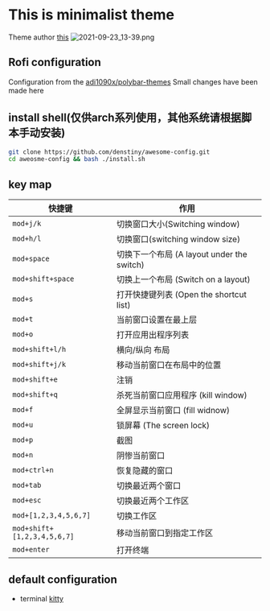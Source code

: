 # This is minimalist theme
Theme author [this](https://github.com/ChocolateBread799)
![2021-09-23_13-39.png](https://i.loli.net/2021/09/23/d8AMNkLbXYV4zlE.png)


## Rofi configuration
Configuration from the [adi1090x/polybar-themes](https://github.com/adi1090x/polybar-themes#grayblocks)
Small changes have been made here

## install shell(仅供arch系列使用，其他系统请根据脚本手动安装)
```sh
git clone https://github.com/denstiny/awesome-config.git
cd aweosme-config && bash ./install.sh
```

## key map
| 快捷键                      | 作用                                       |
|-----------------------------|--------------------------------------------|
| `mod+j/k`                   | 切换窗口大小(Switching window)             |
| `mod+h/l`                   | 切换窗口(switching window size)            |
| `mod+space`                 | 切换下一个布局 (A layout under the switch) |
| `mod+shift+space`           | 切换上一个布局 (Switch on a layout)        |
| `mod+s`                     | 打开快捷键列表 (Open the shortcut list)    |
| `mod+t`                     | 当前窗口设置在最上层                       |
| `mod+o`                     | 打开应用出程序列表                         |
| `mod+shift+l/h`             | 横向/纵向 布局                             |
| `mod+shift+j/k`             | 移动当前窗口在布局中的位置                 |
| `mod+shift+e`               | 注销                                       |
| `mod+shift+q`               | 杀死当前窗口应用程序 (kill window)         |
| `mod+f`                     | 全屏显示当前窗口 (fill widnow)             |
| `mod+u`                     | 锁屏幕 (The screen lock)                   |
| `mod+p`                     | 截图                                       |
| `mod+n`                     | 阴惨当前窗口                               |
| `mod+ctrl+n`                | 恢复隐藏的窗口                             |
| `mod+tab`                   | 切换最近两个窗口                           |
| `mod+esc`                   | 切换最近两个工作区                         |
| `mod+[1,2,3,4,5,6,7]`       | 切换工作区                                 |
| `mod+shift+[1,2,3,4,5,6,7]` | 移动当前窗口到指定工作区                   |
| `mod+enter`                 | 打开终端                                   |

## default configuration
- terminal [kitty](https://github.com/denstiny/awesome-config/blob/4411f7469d61bf049c1cb36e515534135cbe31cb/config/menu.lua#L9)
